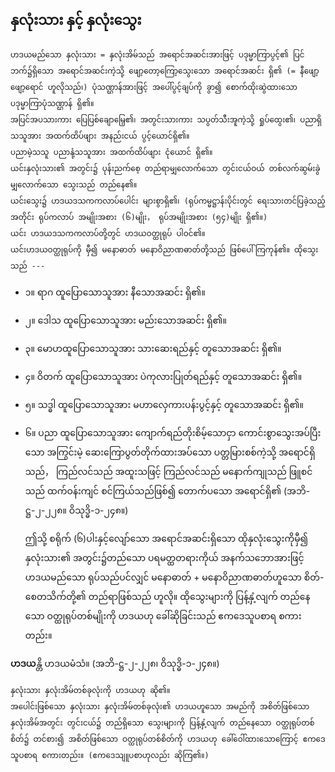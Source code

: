 ## နှလုံးသား နှင့် နှလုံးသွေး

    ဟဒယမည်သော နှလုံးသား = နှလုံးအိမ်သည် အရောင်အဆင်းအားဖြင့် ပဒုမ္မာကြာပွင့်၏ ပြင်ဘက်၌ရှိသော အရောင်အဆင်းကဲ့သို့ ဖျော့တော့ကြော့သွေးသော အရောင်အဆင်း ရှိ၏ (= နီဖျော့ဖျော့ရောင် ဟူလိုသည်၊) ပုံသဏ္ဌာန်အားဖြင့် အပေါ်ပွင့်ချပ်ကို ခွာ၍ စောက်ထိုးဆွဲထားသော ပဒုမ္မာကြာပုံသဏ္ဌာန် ရှိ၏။ 
    အပြင်အပသားကား ပြေပြစ်ချောမြေ့၏၊ အတွင်းသားကား သပွတ်သီးအူကဲ့သို့ ရှုပ်ထွေး၏၊ ပညာရှိသသူအား အထက်ထိပ်ဖျား အနည်းငယ် ပွင့်ယောင်ရှိ၏။ 
    ပညာမဲ့သသူ ပညာနုံ့သသူအား အထက်ထိပ်ဖျား ငုံယောင် ရှိ၏။ 
    ယင်းနှလုံးသား၏ အတွင်း၌ ပုန်းညက်စေ့ တည်ရာမျှလောက်သော တွင်းငယ်ဝယ် တစ်လက်ဆွမ်းခွဲမျှလောက်သော သွေးသည် တည်နေ၏။ 
    ယင်းသွေး၌ ဟဒယဒသကကလာပ်ပေါင်း များစွာရှိ၏၊ (ရုပ်ကမ္မဋ္ဌာန်းပိုင်းတွင် ရေးသားတင်ပြခဲ့သည့်အတိုင်း ရုပ်ကလာပ် အမျိုးအစား (၆)မျိုး， ရုပ်အမျိုးအစား (၅၄)မျိုး ရှိ၏။) 
    ယင်း ဟဒယဒသကကလာပ်တို့တွင် ဟဒယဝတ္ထုရုပ် ပါဝင်၏။ 
    ယင်းဟဒယဝတ္ထုရုပ်ကို မှီ၍ မနောဓာတ် မနောဝိညာဏဓာတ်တို့သည် ဖြစ်ပေါ်ကြကုန်၏။ ထိုသွေးသည် ---

- ၁။ ရာဂ ထူပြောသောသူအား နီသောအဆင်း ရှိ၏။
- ၂။ ဒေါသ ထူပြောသောသူအား မည်းသောအဆင်း ရှိ၏။
- ၃။ မောဟထူပြောသောသူအား သားဆေးရည်နှင့် တူသောအဆင်း ရှိ၏။
- ၄။ ဝိတက် ထူပြောသောသူအား ပဲကုလားပြုတ်ရည်နှင့် တူသောအဆင်း ရှိ၏။
- ၅။ သဒ္ဓါ ထူပြောသောသူအား မဟာလှေကားပန်းပွင့်နှင့် တူသောအဆင်း ရှိ၏။
- ၆။ ပညာ ထူပြောသောသူအား ကျောက်ရည်တိုးစိမ့်သောငှာ ကောင်းစွာသွေးအပ်ပြီးသော အကြွင်းမဲ့ ဆေးကြောပွတ်တိုက်ထားအပ်သော ပတ္တမြားစစ်ကဲ့သို့ အရောင်ရှိသည်， ကြည်လင်သည် အထူးသဖြင့် ကြည်လင်သည် မနောက်ကျုသည် ဖြူစင်သည် ထက်ဝန်းကျင် စင်ကြယ်သည်ဖြစ်၍ တောက်ပသော အရောင်ရှိ၏
<r>(အဘိ-ဋ္ဌ-၂-၂၂၈။ ဝိသုဒ္ဓိ-၁-၂၄၈။)</r>

    ဤသို့ စရိုက် (၆)ပါးနှင့်လျော်သော အရောင်အဆင်းရှိသော ထိုနှလုံးသွေးကိုမှီ၍ နှလုံးသား၏ အတွင်း၌တည်သော ပရမတ္ထတရားကိုယ် အနက်သဘောအားဖြင့် ဟဒယမည်သော ရုပ်သည်ပင်လျှင် မနောဓာတ် + မနောဝိညာဏဓာတ်ဟူသော စိတ်-စေတသိက်တို့၏ တည်ရာဖြစ်သည် ဟူလို။ 
    ထိုသွေးများကို ပြန့်နှံ့လျက် တည်နေသော ဝတ္ထုရုပ်တစ်မျိုးကို ဟဒယဟု ခေါ်ဆိုခြင်းသည် ဧကဒေသူပစာရ စကားတည်း။

**ဟဒယ**န္တိ ဟဒယမံသံ။ (အဘိ-ဋ္ဌ-၂-၂၂၈၊ ဝိသုဒ္ဓိ-၁-၂၄၈။)

    နှလုံးသား နှလုံးအိမ်တစ်ခုလုံးကို ဟဒယဟု ဆို၏။ 
    အပေါင်းဖြစ်သော နှလုံးသား နှလုံးအိမ်တစ်ခုလုံး၏ ဟဒယဟူသော အမည်ကို အစိတ်ဖြစ်သော နှလုံးအိမ်အတွင်း တွင်းငယ်၌ တည်ရှိသော သွေးများကို ပြန့်နှံ့လျက် တည်နေသော ဝတ္ထုရုပ်တစ်စိတ်၌ တင်စား၍ အစိတ်ဖြစ်သော ဝတ္ထုရုပ်တစ်စိတ်ကို ဟဒယဟု ခေါ်ဝေါ်ထားသောကြောင့် ဧကဒေသူပစာရ စကားတည်း။ (ဧကဒေသျူပစာဟုလည်း ဆိုကြ၏။)